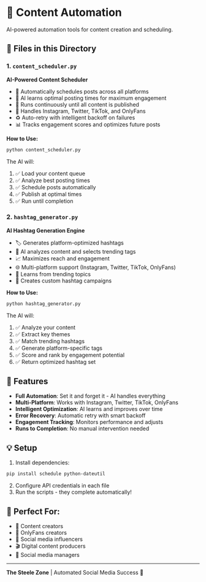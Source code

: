 # 🤖 Content Automation

AI-powered automation tools for content creation and scheduling.

## 📁 Files in this Directory

### 1. `content_scheduler.py`
**AI-Powered Content Scheduler**

- 📅 Automatically schedules posts across all platforms
- 🎯 AI learns optimal posting times for maximum engagement
- 🔄 Runs continuously until all content is published
- 🚀 Handles Instagram, Twitter, TikTok, and OnlyFans
- ♻️ Auto-retry with intelligent backoff on failures
- 📊 Tracks engagement scores and optimizes future posts

**How to Use:**
```python
python content_scheduler.py
```

The AI will:
1. ✅ Load your content queue
2. ✅ Analyze best posting times
3. ✅ Schedule posts automatically
4. ✅ Publish at optimal times
5. ✅ Run until completion

### 2. `hashtag_generator.py`
**AI Hashtag Generation Engine**

- 🏷️ Generates platform-optimized hashtags
- 🎯 AI analyzes content and selects trending tags
- 📈 Maximizes reach and engagement
- 🌐 Multi-platform support (Instagram, Twitter, TikTok, OnlyFans)
- 🧠 Learns from trending topics
- 🎨 Creates custom hashtag campaigns

**How to Use:**
```python
python hashtag_generator.py
```

The AI will:
1. ✅ Analyze your content
2. ✅ Extract key themes
3. ✅ Match trending hashtags
4. ✅ Generate platform-specific tags
5. ✅ Score and rank by engagement potential
6. ✅ Return optimized hashtag set

## 🚀 Features

- **Full Automation**: Set it and forget it - AI handles everything
- **Multi-Platform**: Works with Instagram, Twitter, TikTok, OnlyFans
- **Intelligent Optimization**: AI learns and improves over time
- **Error Recovery**: Automatic retry with smart backoff
- **Engagement Tracking**: Monitors performance and adjusts
- **Runs to Completion**: No manual intervention needed

## 💡 Setup

1. Install dependencies:
```bash
pip install schedule python-dateutil
```

2. Configure API credentials in each file
3. Run the scripts - they complete automatically!

## 🎯 Perfect For:

- 📸 Content creators
- 💎 OnlyFans creators
- 🌟 Social media influencers
- 🎬 Digital content producers
- 💼 Social media managers

---

**The Steele Zone** | Automated Social Media Success 🚀
